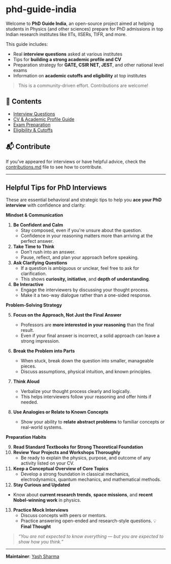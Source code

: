 # phd-guide-india

Welcome to **PhD Guide India**, an open-source project aimed at helping students in Physics (and other sciences) prepare for PhD admissions in top Indian research institutes like IITs, IISERs, TIFR, and more.

This guide includes:
- Real **interview questions** asked at various institutes
- Tips for **building a strong academic profile and CV**
- Preparation strategy for **GATE, CSIR NET, JEST**, and other national level exams
- Information on **academic cutoffs and eligibility** at top institutes

> This is a community-driven effort. Contributions are welcome!

## 📂 Contents
- [Interview Questions](interview-questions/)
- [CV & Academic Profile Guide](cv-and-profile/)
- [Exam Preparation](exam-prep/)
- [Eligibility & Cutoffs](eligibility-criteria/)

## 📬 Contribute
If you’ve appeared for interviews or have helpful advice, check the [contributions.md](contributions.md) file to see how to contribute.

---

 ## **Helpful Tips for PhD Interviews**

These are essential behavioral and strategic tips to help you **ace your PhD interview** with confidence and clarity:


  **Mindset & Communication**

1. **Be Confident and Calm**
    - Stay composed, even if you're unsure about the question.
    - Confidence in your reasoning matters more than arriving at the perfect answer.
2. **Take Time to Think**
    - Don’t rush into an answer.
    - Pause, reflect, and plan your approach before speaking.
3. **Ask Clarifying Questions**
    - If a question is ambiguous or unclear, feel free to ask for clarification.
    - This shows **curiosity, initiative**, and **depth of understanding**. 
4. **Be Interactive**
    - Engage the interviewers by discussing your thought process. 
    - Make it a two-way dialogue rather than a one-sided response.

 **Problem-Solving Strategy**

5. **Focus on the Approach, Not Just the Final Answer**
    - Professors are **more interested in your reasoning** than the final result. 
    - Even if your final answer is incorrect, a solid approach can leave a strong impression. 
6. **Break the Problem into Parts**
    - When stuck, break down the question into smaller, manageable pieces. 
    - Discuss assumptions, physical intuition, and known principles.
        
7. **Think Aloud**
    - Verbalize your thought process clearly and logically. 
    - This helps interviewers follow your reasoning and offer hints if needed. 
8. **Use Analogies or Relate to Known Concepts**
    - Show your ability to **relate abstract problems** to familiar concepts or real-world systems.
        

  **Preparation Habits**

9.   **Read Standard Textbooks for Strong Theoretical Foundation**
10. **Review Your Projects and Workshops Thoroughly**
    - Be ready to explain the physics, purpose, and outcome of any activity listed on your CV. 
11. **Keep a Conceptual Overview of Core Topics**
    - Develop a strong foundation in classical mechanics, electrodynamics, quantum mechanics, and mathematical methods.
12. **Stay Curious and Updated**
- Know about **current research trends**, **space missions**, and **recent Nobel-winning work** in physics.
13. **Practice Mock Interviews**
	- Discuss concepts with peers or mentors. 
	- Practice answering open-ended and research-style questions.
 💡 **Final Thought**

> _“You are not expected to know everything — but you are expected to show how you think.”_

---
**Maintainer**: [Yash Sharma](https://github.com/Yashandyash30)



